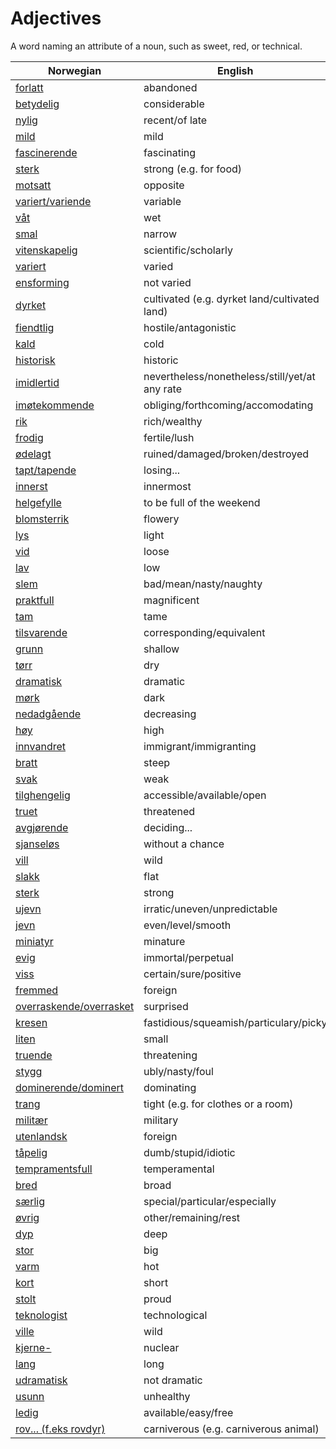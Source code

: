 # Adjectives

A word naming an attribute of a noun, such as sweet, red, or technical.

| Norwegian | English |
| --- | --- |
| [forlatt](https://www.ordnett.no/search?language=no&phrase=forlatt) | abandoned |
| [betydelig](https://www.ordnett.no/search?language=no&phrase=betydelig) | considerable |
| [nylig](https://www.ordnett.no/search?language=no&phrase=nylig) | recent/of late |
| [mild](https://www.ordnett.no/search?language=no&phrase=mild) | mild |
| [fascinerende](https://www.ordnett.no/search?language=no&phrase=fascinerende) | fascinating |
| [sterk](https://www.ordnett.no/search?language=no&phrase=sterk) | strong (e.g. for food) |
| [motsatt](https://www.ordnett.no/search?language=no&phrase=motsatt) | opposite |
| [variert/variende](https://www.ordnett.no/search?language=no&phrase=variert/variende) | variable |
| [våt](https://www.ordnett.no/search?language=no&phrase=våt) | wet |
| [smal](https://www.ordnett.no/search?language=no&phrase=smal) | narrow |
| [vitenskapelig](https://www.ordnett.no/search?language=no&phrase=vitenskapelig) | scientific/scholarly |
| [variert](https://www.ordnett.no/search?language=no&phrase=variert) | varied |
| [ensforming](https://www.ordnett.no/search?language=no&phrase=ensforming) | not varied |
| [dyrket](https://www.ordnett.no/search?language=no&phrase=dyrket) | cultivated (e.g. dyrket land/cultivated land) |
| [fiendtlig](https://www.ordnett.no/search?language=no&phrase=fiendtlig) | hostile/antagonistic |
| [kald](https://www.ordnett.no/search?language=no&phrase=kald) | cold |
| [historisk](https://www.ordnett.no/search?language=no&phrase=historisk) | historic |
| [imidlertid](https://www.ordnett.no/search?language=no&phrase=imidlertid) | nevertheless/nonetheless/still/yet/at any rate |
| [imøtekommende](https://www.ordnett.no/search?language=no&phrase=imøtekommende) | obliging/forthcoming/accomodating |
| [rik](https://www.ordnett.no/search?language=no&phrase=rik) | rich/wealthy |
| [frodig](https://www.ordnett.no/search?language=no&phrase=frodig) | fertile/lush |
| [ødelagt](https://www.ordnett.no/search?language=no&phrase=ødelagt) | ruined/damaged/broken/destroyed |
| [tapt/tapende](https://www.ordnett.no/search?language=no&phrase=tapt/tapende) | losing... |
| [innerst](https://www.ordnett.no/search?language=no&phrase=innerst) | innermost |
| [helgefylle](https://www.ordnett.no/search?language=no&phrase=helgefylle) | to be full of the weekend |
| [blomsterrik](https://www.ordnett.no/search?language=no&phrase=blomsterrik) | flowery |
| [lys](https://www.ordnett.no/search?language=no&phrase=lys) | light |
| [vid](https://www.ordnett.no/search?language=no&phrase=vid) | loose |
| [lav](https://www.ordnett.no/search?language=no&phrase=lav) | low |
| [slem](https://www.ordnett.no/search?language=no&phrase=slem) | bad/mean/nasty/naughty |
| [praktfull](https://www.ordnett.no/search?language=no&phrase=praktfull) | magnificent |
| [tam](https://www.ordnett.no/search?language=no&phrase=tam) | tame |
| [tilsvarende](https://www.ordnett.no/search?language=no&phrase=tilsvarende) | corresponding/equivalent |
| [grunn](https://www.ordnett.no/search?language=no&phrase=grunn) | shallow |
| [tørr](https://www.ordnett.no/search?language=no&phrase=tørr) | dry |
| [dramatisk](https://www.ordnett.no/search?language=no&phrase=dramatisk) | dramatic |
| [mørk](https://www.ordnett.no/search?language=no&phrase=mørk) | dark |
| [nedadgående](https://www.ordnett.no/search?language=no&phrase=nedadgående) | decreasing |
| [høy](https://www.ordnett.no/search?language=no&phrase=høy) | high |
| [innvandret](https://www.ordnett.no/search?language=no&phrase=innvandret) | immigrant/immigranting |
| [bratt](https://www.ordnett.no/search?language=no&phrase=bratt) | steep |
| [svak](https://www.ordnett.no/search?language=no&phrase=svak) | weak |
| [tilghengelig](https://www.ordnett.no/search?language=no&phrase=tilghengelig) | accessible/available/open |
| [truet](https://www.ordnett.no/search?language=no&phrase=truet) | threatened |
| [avgjørende](https://www.ordnett.no/search?language=no&phrase=avgjørende) | deciding... |
| [sjanseløs](https://www.ordnett.no/search?language=no&phrase=sjanseløs) | without a chance |
| [vill](https://www.ordnett.no/search?language=no&phrase=vill) | wild |
| [slakk](https://www.ordnett.no/search?language=no&phrase=slakk) | flat |
| [sterk](https://www.ordnett.no/search?language=no&phrase=sterk) | strong |
| [ujevn](https://www.ordnett.no/search?language=no&phrase=ujevn) | irratic/uneven/unpredictable |
| [jevn](https://www.ordnett.no/search?language=no&phrase=jevn) | even/level/smooth |
| [miniatyr](https://www.ordnett.no/search?language=no&phrase=miniatyr) | minature |
| [evig](https://www.ordnett.no/search?language=no&phrase=evig) | immortal/perpetual |
| [viss](https://www.ordnett.no/search?language=no&phrase=viss) | certain/sure/positive |
| [fremmed](https://www.ordnett.no/search?language=no&phrase=fremmed) | foreign |
| [overraskende/overrasket](https://www.ordnett.no/search?language=no&phrase=overraskende/overrasket) | surprised |
| [kresen](https://www.ordnett.no/search?language=no&phrase=kresen) | fastidious/squeamish/particulary/picky |
| [liten](https://www.ordnett.no/search?language=no&phrase=liten) | small |
| [truende](https://www.ordnett.no/search?language=no&phrase=truende) | threatening |
| [stygg](https://www.ordnett.no/search?language=no&phrase=stygg) | ubly/nasty/foul |
| [dominerende/dominert](https://www.ordnett.no/search?language=no&phrase=dominerende/dominert) | dominating |
| [trang](https://www.ordnett.no/search?language=no&phrase=trang) | tight (e.g. for clothes or a room) |
| [militær](https://www.ordnett.no/search?language=no&phrase=militær) | military |
| [utenlandsk](https://www.ordnett.no/search?language=no&phrase=utenlandsk) | foreign |
| [tåpelig](https://www.ordnett.no/search?language=no&phrase=tåpelig) | dumb/stupid/idiotic |
| [tempramentsfull](https://www.ordnett.no/search?language=no&phrase=tempramentsfull) | temperamental |
| [bred](https://www.ordnett.no/search?language=no&phrase=bred) | broad |
| [særlig](https://www.ordnett.no/search?language=no&phrase=særlig) | special/particular/especially |
| [øvrig](https://www.ordnett.no/search?language=no&phrase=øvrig) | other/remaining/rest |
| [dyp](https://www.ordnett.no/search?language=no&phrase=dyp) | deep |
| [stor](https://www.ordnett.no/search?language=no&phrase=stor) | big |
| [varm](https://www.ordnett.no/search?language=no&phrase=varm) | hot |
| [kort](https://www.ordnett.no/search?language=no&phrase=kort) | short |
| [stolt](https://www.ordnett.no/search?language=no&phrase=stolt) | proud |
| [teknologist](https://www.ordnett.no/search?language=no&phrase=teknologist) | technological |
| [ville](https://www.ordnett.no/search?language=no&phrase=ville) | wild |
| [kjerne-](https://www.ordnett.no/search?language=no&phrase=kjerne-) | nuclear |
| [lang](https://www.ordnett.no/search?language=no&phrase=lang) | long |
| [udramatisk](https://www.ordnett.no/search?language=no&phrase=udramatisk) | not dramatic |
| [usunn](https://www.ordnett.no/search?language=no&phrase=usunn) | unhealthy |
| [ledig](https://www.ordnett.no/search?language=no&phrase=ledig) | available/easy/free |
| [rov... (f.eks rovdyr)](https://www.ordnett.no/search?language=no&phrase=rov...%20(f.eks%20rovdyr)) | carniverous (e.g. carniverous animal) |


